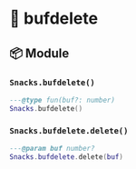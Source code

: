 # 🍿 bufdelete

<!-- docgen -->

## 📦 Module

### `Snacks.bufdelete()`

```lua
---@type fun(buf?: number)
Snacks.bufdelete()
```

### `Snacks.bufdelete.delete()`

```lua
---@param buf number?
Snacks.bufdelete.delete(buf)
```
